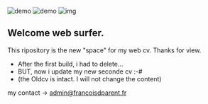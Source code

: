 ![demo](https://img.shields.io/badge/Build-HTML5-brightgreen)
![demo](https://img.shields.io/badge/Build-CSS3-brightgreen)
![img](https://github.com/FrancoisPdev/PARENTFcv/blob/master/images/web-cv-2.png?raw=true)
## Welcome web surfer.

 This ripository is the new "space" for my web cv. Thanks for view.

* After the first build, i had to delete... 
* BUT, now i update my new seconde cv :-# 
* (the Oldcv is intact. I will not change the content)

my contact -> admin@francoisdparent.fr
